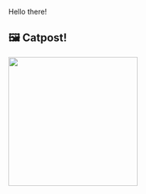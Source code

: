 Hello there!



## 🖼️ Catpost!

<sub>
    <img src="https://cdn2.thecatapi.com/images/71e.jpg" height="256">
</sub>

